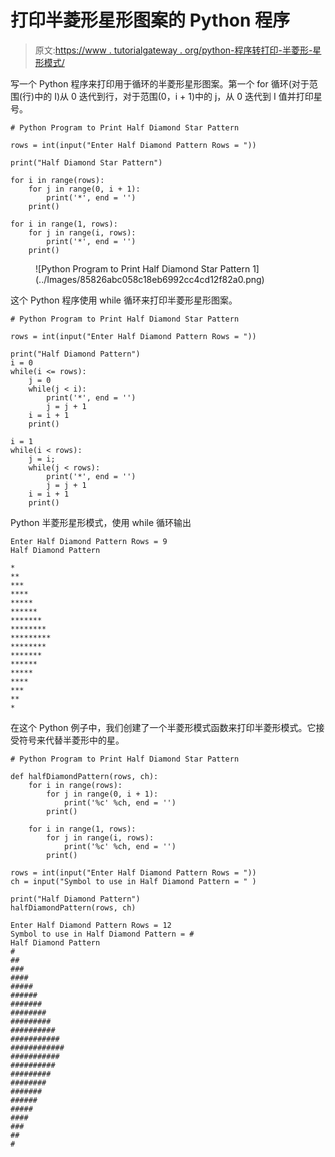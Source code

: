 # 打印半菱形星形图案的 Python 程序

> 原文:[https://www . tutorialgateway . org/python-程序转打印-半菱形-星形模式/](https://www.tutorialgateway.org/python-program-to-print-half-diamond-star-pattern/)

写一个 Python 程序来打印用于循环的半菱形星形图案。第一个 for 循环(对于范围(行)中的 I)从 0 迭代到行，对于范围(0，i + 1)中的 j，从 0 迭代到 I 值并打印星号。

```
# Python Program to Print Half Diamond Star Pattern

rows = int(input("Enter Half Diamond Pattern Rows = "))

print("Half Diamond Star Pattern") 

for i in range(rows):
    for j in range(0, i + 1):
        print('*', end = '')
    print()

for i in range(1, rows):
    for j in range(i, rows):
        print('*', end = '')
    print()
```

<figure class="wp-block-image size-large">![Python Program to Print Half Diamond Star Pattern 1](../Images/85826abc058c18eb6992cc4cd12f82a0.png)</figure>

这个 Python 程序使用 while 循环来打印半菱形星形图案。

```
# Python Program to Print Half Diamond Star Pattern

rows = int(input("Enter Half Diamond Pattern Rows = "))

print("Half Diamond Pattern") 
i = 0
while(i <= rows):
    j = 0
    while(j < i):
        print('*', end = '')
        j = j + 1
    i = i + 1
    print()

i = 1
while(i < rows):
    j = i;
    while(j < rows):
        print('*', end = '')
        j = j + 1
    i = i + 1
    print()
```

Python 半菱形星形模式，使用 while 循环输出

```
Enter Half Diamond Pattern Rows = 9
Half Diamond Pattern

*
**
***
****
*****
******
*******
********
*********
********
*******
******
*****
****
***
**
*
```

在这个 Python 例子中，我们创建了一个半菱形模式函数来打印半菱形模式。它接受符号来代替半菱形中的星。

```
# Python Program to Print Half Diamond Star Pattern

def halfDiamondPattern(rows, ch):
    for i in range(rows):
        for j in range(0, i + 1):
            print('%c' %ch, end = '')
        print()

    for i in range(1, rows):
        for j in range(i, rows):
            print('%c' %ch, end = '')
        print()

rows = int(input("Enter Half Diamond Pattern Rows = "))
ch = input("Symbol to use in Half Diamond Pattern = " )

print("Half Diamond Pattern") 
halfDiamondPattern(rows, ch)
```

```
Enter Half Diamond Pattern Rows = 12
Symbol to use in Half Diamond Pattern = #
Half Diamond Pattern
#
##
###
####
#####
######
#######
########
#########
##########
###########
############
###########
##########
#########
########
#######
######
#####
####
###
##
#
```